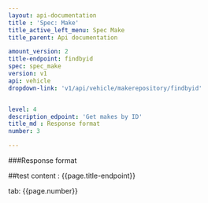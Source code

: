 ```yaml
---
layout: api-documentation
title : 'Spec: Make'
title_active_left_menu: Spec Make
title_parent: Api documentation

amount_version: 2
title-endpoint: findbyid
spec: spec_make
version: v1
api: vehicle
dropdown-link: 'v1/api/vehicle/makerepository/findbyid'


level: 4
description_edpoint: 'Get makes by ID'
title_md : Response format
number: 3

---
```


###Response format

##test content : {{page.title-endpoint}} 

tab: {{page.number}}